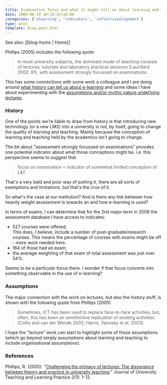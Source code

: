 ```yaml
---
title: Examination focus and what it might tell us about learning and teaching
date: 2009-06-19 10:19:52+10:00
categories: ['elearning', 'indicators', 'reflectivealignment']
type: post
template: blog-post.html
---
```


See also: [[blog-home | Home]]

Phillips (2005) includes the following quote

> In most university subjects, the dominant mode of teaching consists of lectures, tutorials and laboratory practical sessions (Laurillard 2002: 81), with assessment strongly focussed on examinations.

This has some connections with some work a colleague and I are doing around [what history can tell us about e-learning](/blog2/2009/06/18/what-can-history-tell-us-about-e-learning-and-its-future/) and some ideas I have about experimenting with the [assumptions and/or mythic nature underlying lectures](/blog2/2009/06/09/you-only-get-this-type-of-education-in-class-mythic-attributes-of-the-lecture/).

### History

One of the points we're liable to draw from history is that introducing new technology (or a new LMS) into a university is not, by itself, going to change the quality of learning and teaching. Mainly because the conception of learning and teaching held by the academics isn't going to change.

The bit about "assessment strongly focussed on examinations" provides one potential indicator about what those conceptions might be. i.e. this perspective seems to suggest that

> focus on examination = indicator of somewhat limited conception of L&T

That's a very bald and poor way of putting it, there are all sorts of exemptions and limitations, but that's the crux of it.

So what's the case at our institution? And is there any link between how heavily weight assessment is towards an and how e-learning is used?

In terms of exams, I can determine that for the 2nd major term in 2008 the assessment database I have access to indicates:

- 527 courses were offered;  
    This does, I believe, include a number of post-graduate/research courses. This means the percentage of courses with exams might be off - more work needed here.
- 164 of those had an exam;
- the average weighting of that exam of total assessment was just over 54%.

Seems to be a particular focus there. I wonder if that focus converts into something observable in the use of e-learning?

### Assumptions

The major connection with the work on lectures, but also the history stuff, is shown with the following quote from Phillips (2005)

> Sometimes, ICT has been used to replace face-to-face activities, but, often, this has been an unreflective replication of existing activities (Collis and van der Wende 2002; Harris, Yanosky et al. 2003).

I hope the "lecture" work can start to highlight some of those assumptions (which go beyond simply assumptions about learning and teaching to include organisational assumptions).

### References

Phillips, R. (2005). "[Challenging the primacy of lectures: The dissonance between theory and practice in university teaching](http://jutlp.uow.edu.au/2005_v02_i01/2004_v02_i01.html)." Journal of University Teaching and Learning Practice 2(1): 1-12.